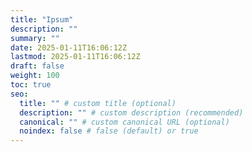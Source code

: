```yaml
---
title: "Ipsum"
description: ""
summary: ""
date: 2025-01-11T16:06:12Z
lastmod: 2025-01-11T16:06:12Z
draft: false
weight: 100
toc: true
seo:
  title: "" # custom title (optional)
  description: "" # custom description (recommended)
  canonical: "" # custom canonical URL (optional)
  noindex: false # false (default) or true
---
```


